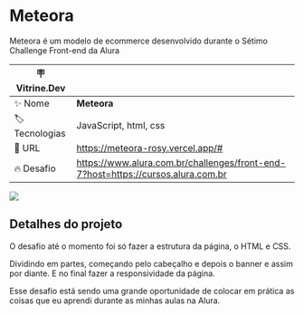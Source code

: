 # Meteora 

Meteora é um modelo de ecommerce desenvolvido durante o Sétimo Challenge Front-end da Alura

| :placard: Vitrine.Dev |     |
| -------------  | --- |
| :sparkles: Nome        | **Meteora**
| :label: Tecnologias | JavaScript, html, css
| :rocket: URL         | https://meteora-rosy.vercel.app/#
| :fire: Desafio     | https://www.alura.com.br/challenges/front-end-7?host=https://cursos.alura.com.br

<!-- Inserir imagem com a #vitrinedev ao final do link -->
![](assets/print.pngo#vitrinedev)

## Detalhes do projeto

O desafio até o momento foi só fazer a estrutura da página, o HTML e CSS.

Dividindo em partes, começando pelo cabeçalho e depois o banner e assim por diante. E no final fazer a responsividade da página.

Esse desafio está sendo uma grande oportunidade de colocar em prática as coisas que eu aprendi durante as minhas aulas na Alura.
